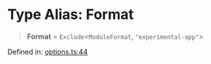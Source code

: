 # Type Alias: Format

> **Format** = `Exclude`\<`ModuleFormat`, `"experimental-app"`\>

Defined in: [options.ts:44](https://github.com/rolldown/tsdown/blob/ba8f1a3f87df383f2ac835246de61edd56195589/src/options.ts#L44)
